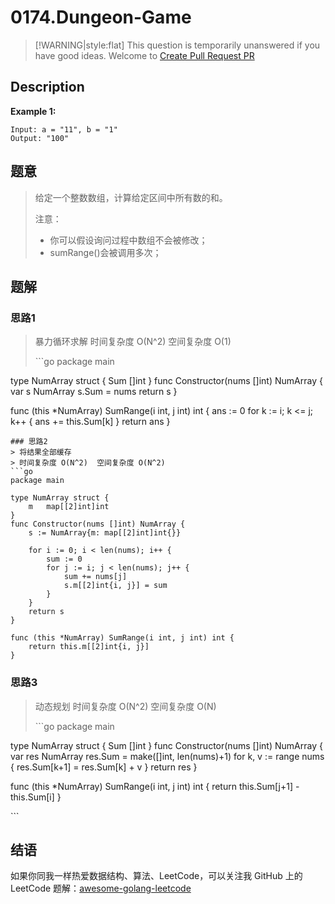 # 0174.Dungeon-Game

> \[!WARNING\|style:flat\] This question is temporarily unanswered if you have good ideas. Welcome to [Create Pull Request PR](https://github.com/kylesliu/awesome-golang-algorithm)

## Description

**Example 1:**

```text
Input: a = "11", b = "1"
Output: "100"
```

## 题意

> 给定一个整数数组，计算给定区间中所有数的和。
>
> 注意：
>
> * 你可以假设询问过程中数组不会被修改；
> * sumRange\(\)会被调用多次；

## 题解

### 思路1

> 暴力循环求解 时间复杂度 O\(N^2\) 空间复杂度 O\(1\)
>
> \`\`\`go package main

type NumArray struct { Sum \[\]int } func Constructor\(nums \[\]int\) NumArray { var s NumArray s.Sum = nums return s }

func \(this \*NumArray\) SumRange\(i int, j int\) int { ans := 0 for k := i; k &lt;= j; k++ { ans += this.Sum\[k\] } return ans }

```text
### 思路2
> 将结果全部缓存
> 时间复杂度 O(N^2)  空间复杂度 O(N^2)
```go
package main

type NumArray struct {
    m   map[[2]int]int
}
func Constructor(nums []int) NumArray {
    s := NumArray{m: map[[2]int]int{}}

    for i := 0; i < len(nums); i++ {
        sum := 0
        for j := i; j < len(nums); j++ {
            sum += nums[j]
            s.m[[2]int{i, j}] = sum
        }
    }
    return s
}

func (this *NumArray) SumRange(i int, j int) int {
    return this.m[[2]int{i, j}]
}
```

### 思路3

> 动态规划 时间复杂度 O\(N^2\) 空间复杂度 O\(N\)
>
> \`\`\`go package main

type NumArray struct { Sum \[\]int } func Constructor\(nums \[\]int\) NumArray { var res NumArray res.Sum = make\(\[\]int, len\(nums\)+1\) for k, v := range nums { res.Sum\[k+1\] = res.Sum\[k\] + v } return res }

func \(this \*NumArray\) SumRange\(i int, j int\) int { return this.Sum\[j+1\] - this.Sum\[i\] }

\`\`\`

## 结语

如果你同我一样热爱数据结构、算法、LeetCode，可以关注我 GitHub 上的 LeetCode 题解：[awesome-golang-leetcode](https://github.com/kylesliu/awesome-golang-algorithm)

